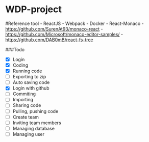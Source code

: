 ﻿# WDP-project

#Reference tool
    - ReactJS
    - Webpack
    - Docker
    - React-Monaco
    - https://github.com/SurenAt93/monaco-react
    - https://github.com/Microsoft/monaco-editor-samples/
    - https://github.com/DAB0mB/react-fs-tree

###Todo

- [x] Login
- [x] Coding
- [x] Running code
- [ ] Exporting to zip
- [ ] Auto saving code
- [x] Login with github
- [ ] Commiting
- [ ] Importing
- [ ] Sharing code
- [ ] Pulling, pushing code
- [ ] Create team
- [ ] Inviting team members
- [ ] Managing database
- [ ] Managing user

